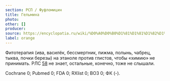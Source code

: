 ```yaml
---
section: РСП / Фуфломицин
title: Гельмина
photo:
other: []
producer:
source: https://encyclopatia.ru/wiki/%D0%A0%D0%B0%D1%81%D1%81%D1%82%D1%80%D0%B5%D0%BB%D1%8C%D0%BD%D1%8B%D0%B9_%D1%81%D0%BF%D0%B8%D1%81%D0%BE%D0%BA_%D0%BF%D1%80%D0%B5%D0%BF%D0%B0%D1%80%D0%B0%D1%82%D0%BE%D0%B2
label: orange
---
```


Фитотерапия (ива, василёк, бессмертник, пижма, полынь, чабрец, тыква, почки березы) на этаноле против глистов, чтобы «химию» не принимать. РЛС [58](http://www.rlsnet.ru/search_result.htm?word=%E3%E5%EB%FC%EC%E8%ED%E0) не знает, остальные, конечно, тоже не слышали.

Cochrane 0; Pubmed 0; FDA 0; RXlist 0; ВОЗ 0; ФК (-).
